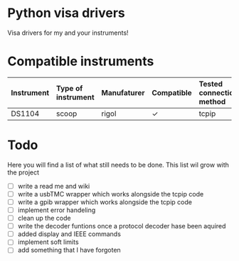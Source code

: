 # Python visa drivers
Visa drivers for my and your instruments!

# Compatible instruments  
Instrument| Type of instrument | Manufaturer | Compatible |Tested connection method|
:------------ |:-------------------|:------------|:-----------| :------------| 
DS1104| scoop              | rigol       | &check;    | tcpip|


# Todo
Here you will find a list of what still needs to be done.
This list wil grow with the project 

- [ ] write a read me and wiki
- [ ] write a usbTMC wrapper which works alongside the tcpip code 
- [ ] write a gpib wrapper which works alongside the tcpip code
- [ ] implement error handeling 
- [ ] clean up the code
- [ ] write the decoder funtions once a protocol decoder hase been aquired
- [ ] added display and IEEE commands 
- [ ] implement soft limits 
- [ ] add something that I have forgoten 
